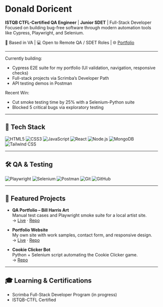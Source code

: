 # Donald Doricent

**ISTQB CTFL-Certified QA Engineer** | **Junior SDET** | Full-Stack Developer  
Focused on building bug-free software through modern automation tools like Cypress, Playwright, and Selenium.

📍 Based in VA | 💻 Open to Remote QA / SDET Roles | 🌐 [Portfolio](https://dondoricent.netlify.app/)

---

Currently building:
- Cypress E2E suite for my portfolio (UI validation, navigation, responsive checks)
- Full-stack projects via Scrimba’s Developer Path
- API testing demos in Postman

Recent Win:
- Cut smoke testing time by 25% with a Selenium-Python suite
- Blocked 5 critical bugs via exploratory testing

---

## 🚀 Tech Stack

![HTML5](https://img.shields.io/badge/HTML5-E34F26?style=flat&logo=html5)
![CSS3](https://img.shields.io/badge/CSS3-1572B6?style=flat&logo=css3)
![JavaScript](https://img.shields.io/badge/JavaScript-F7DF1E?style=flat&logo=javascript&logoColor=black)
![React](https://img.shields.io/badge/React-20232A?style=flat&logo=react&logoColor=61DAFB)
![Node.js](https://img.shields.io/badge/Node.js-339933?style=flat&logo=nodedotjs&logoColor=white)
![MongoDB](https://img.shields.io/badge/MongoDB-47A248?style=flat&logo=mongodb&logoColor=white)
![Tailwind CSS](https://img.shields.io/badge/Tailwind_CSS-06B6D4?style=flat&logo=tailwind-css&logoColor=white)

---

## 🛠 QA & Testing

![Playwright](https://img.shields.io/badge/Playwright-282C34?style=flat&logo=playwright)
![Selenium](https://img.shields.io/badge/Selenium-43B02A?style=flat&logo=selenium&logoColor=white)
![Postman](https://img.shields.io/badge/Postman-FF6C37?style=flat&logo=postman&logoColor=white)
![Git](https://img.shields.io/badge/Git-F05032?style=flat&logo=git&logoColor=white)
![GitHub](https://img.shields.io/badge/GitHub-181717?style=flat&logo=github&logoColor=white)

---

## 📂 Featured Projects

- **QA Portfolio – Bill Harris Art**  
  Manual test cases and Playwright smoke suite for a local artist site.  
  → [Live](https://billharrisart.com) · [Repo](https://github.com/Don-Doricent/qa-portfolio)

- **Portfolio Website**  
  My own site with work samples, contact form, and responsive design.  
  → [Live](https://dondoricent.netlify.app) · [Repo](https://github.com/Don-Doricent/portfolio-v2)

- **Cookie Clicker Bot**  
  Python + Selenium script automating the Cookie Clicker game.  
  → [Repo](https://github.com/Don-Doricent/selenium-automations/tree/main/projects/cookie-clicker-bot)

---

## 🎓 Learning & Certifications

- Scrimba Full-Stack Developer Program (in progress) 
- ISTQB-CTFL Certified
